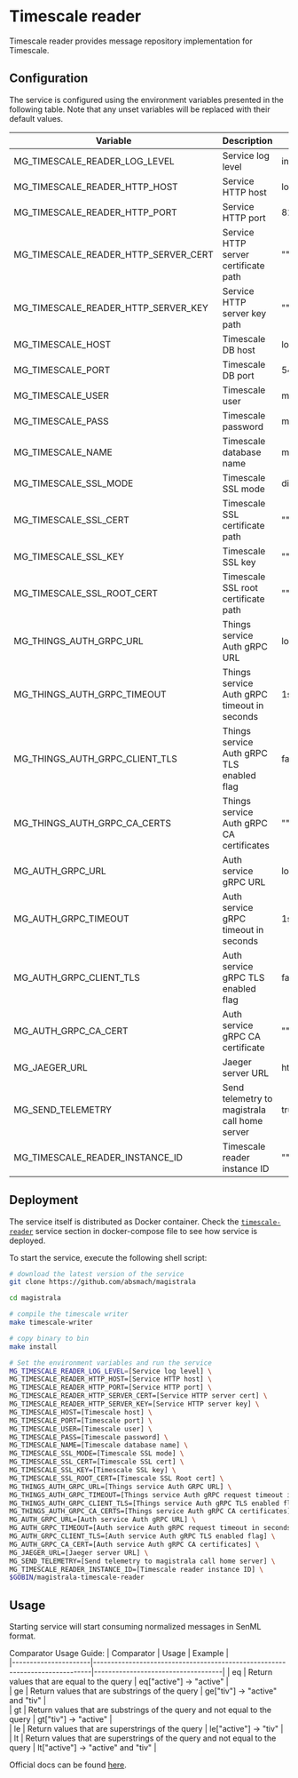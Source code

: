 # Timescale reader

Timescale reader provides message repository implementation for Timescale.

## Configuration

The service is configured using the environment variables presented in the
following table. Note that any unset variables will be replaced with their
default values.

| Variable                             | Description                                   | Default                        |
| ------------------------------------ | --------------------------------------------- | ------------------------------ |
| MG_TIMESCALE_READER_LOG_LEVEL        | Service log level                             | info                           |
| MG_TIMESCALE_READER_HTTP_HOST        | Service HTTP host                             | localhost                      |
| MG_TIMESCALE_READER_HTTP_PORT        | Service HTTP port                             | 8180                           |
| MG_TIMESCALE_READER_HTTP_SERVER_CERT | Service HTTP server certificate path          | ""                             |
| MG_TIMESCALE_READER_HTTP_SERVER_KEY  | Service HTTP server key path                  | ""                             |
| MG_TIMESCALE_HOST                    | Timescale DB host                             | localhost                      |
| MG_TIMESCALE_PORT                    | Timescale DB port                             | 5432                           |
| MG_TIMESCALE_USER                    | Timescale user                                | magistrala                     |
| MG_TIMESCALE_PASS                    | Timescale password                            | magistrala                     |
| MG_TIMESCALE_NAME                    | Timescale database name                       | messages                       |
| MG_TIMESCALE_SSL_MODE                | Timescale SSL mode                            | disabled                       |
| MG_TIMESCALE_SSL_CERT                | Timescale SSL certificate path                | ""                             |
| MG_TIMESCALE_SSL_KEY                 | Timescale SSL key                             | ""                             |
| MG_TIMESCALE_SSL_ROOT_CERT           | Timescale SSL root certificate path           | ""                             |
| MG_THINGS_AUTH_GRPC_URL              | Things service Auth gRPC URL                  | localhost:7000                 |
| MG_THINGS_AUTH_GRPC_TIMEOUT          | Things service Auth gRPC timeout in seconds   | 1s                             |
| MG_THINGS_AUTH_GRPC_CLIENT_TLS       | Things service Auth gRPC TLS enabled flag     | false                          |
| MG_THINGS_AUTH_GRPC_CA_CERTS         | Things service Auth gRPC CA certificates      | ""                             |
| MG_AUTH_GRPC_URL                     | Auth service gRPC URL                         | localhost:7001                 |
| MG_AUTH_GRPC_TIMEOUT                 | Auth service gRPC timeout in seconds          | 1s                             |
| MG_AUTH_GRPC_CLIENT_TLS              | Auth service gRPC TLS enabled flag            | false                          |
| MG_AUTH_GRPC_CA_CERT                 | Auth service gRPC CA certificate              | ""                             |
| MG_JAEGER_URL                        | Jaeger server URL                             | http://jaeger:14268/api/traces |
| MG_SEND_TELEMETRY                    | Send telemetry to magistrala call home server | true                           |
| MG_TIMESCALE_READER_INSTANCE_ID      | Timescale reader instance ID                  | ""                             |

## Deployment

The service itself is distributed as Docker container. Check the [`timescale-reader`](https://github.com/absmach/magistrala/blob/main/docker/addons/timescale-reader/docker-compose.yml#L17-L41) service section in docker-compose file to see how service is deployed.

To start the service, execute the following shell script:

```bash
# download the latest version of the service
git clone https://github.com/absmach/magistrala

cd magistrala

# compile the timescale writer
make timescale-writer

# copy binary to bin
make install

# Set the environment variables and run the service
MG_TIMESCALE_READER_LOG_LEVEL=[Service log level] \
MG_TIMESCALE_READER_HTTP_HOST=[Service HTTP host] \
MG_TIMESCALE_READER_HTTP_PORT=[Service HTTP port] \
MG_TIMESCALE_READER_HTTP_SERVER_CERT=[Service HTTP server cert] \
MG_TIMESCALE_READER_HTTP_SERVER_KEY=[Service HTTP server key] \
MG_TIMESCALE_HOST=[Timescale host] \
MG_TIMESCALE_PORT=[Timescale port] \
MG_TIMESCALE_USER=[Timescale user] \
MG_TIMESCALE_PASS=[Timescale password] \
MG_TIMESCALE_NAME=[Timescale database name] \
MG_TIMESCALE_SSL_MODE=[Timescale SSL mode] \
MG_TIMESCALE_SSL_CERT=[Timescale SSL cert] \
MG_TIMESCALE_SSL_KEY=[Timescale SSL key] \
MG_TIMESCALE_SSL_ROOT_CERT=[Timescale SSL Root cert] \
MG_THINGS_AUTH_GRPC_URL=[Things service Auth GRPC URL] \
MG_THINGS_AUTH_GRPC_TIMEOUT=[Things service Auth gRPC request timeout in seconds] \
MG_THINGS_AUTH_GRPC_CLIENT_TLS=[Things service Auth gRPC TLS enabled flag] \
MG_THINGS_AUTH_GRPC_CA_CERTS=[Things service Auth gRPC CA certificates] \
MG_AUTH_GRPC_URL=[Auth service Auth gRPC URL] \
MG_AUTH_GRPC_TIMEOUT=[Auth service Auth gRPC request timeout in seconds] \
MG_AUTH_GRPC_CLIENT_TLS=[Auth service Auth gRPC TLS enabled flag] \
MG_AUTH_GRPC_CA_CERT=[Auth service Auth gRPC CA certificates] \
MG_JAEGER_URL=[Jaeger server URL] \
MG_SEND_TELEMETRY=[Send telemetry to magistrala call home server] \
MG_TIMESCALE_READER_INSTANCE_ID=[Timescale reader instance ID] \
$GOBIN/magistrala-timescale-reader
```

## Usage

Starting service will start consuming normalized messages in SenML format.

Comparator Usage Guide:
| Comparator | Usage | Example |  
|----------------------|-----------------------------------------------------------------------------|------------------------------------|
| eq | Return values that are equal to the query | eq["active"] -> "active" |  
| ge | Return values that are substrings of the query | ge["tiv"] -> "active" and "tiv" |  
| gt | Return values that are substrings of the query and not equal to the query | gt["tiv"] -> "active" |  
| le | Return values that are superstrings of the query | le["active"] -> "tiv" |  
| lt | Return values that are superstrings of the query and not equal to the query | lt["active"] -> "active" and "tiv" |

Official docs can be found [here](https://docs.magistrala.abstractmachines.fr).

